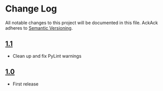 # Change Log
All notable changes to this project will be documented in this file.
AckAck adheres to [Semantic Versioning](http://semver.org/).

## [1.1](https://github.com/Building42/Telegraph/releases/tag/1.1)
- Clean up and fix PyLint warnings

## [1.0](https://github.com/Building42/Telegraph/releases/tag/1.0)
- First release
